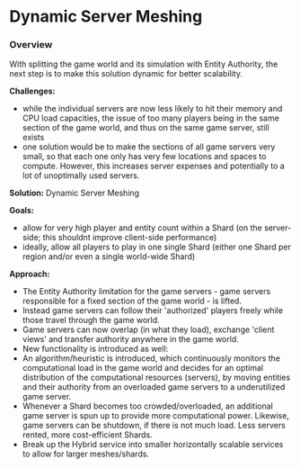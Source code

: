 # Dynamic Server Meshing
### Overview
With splitting the game world and its simulation with Entity Authority, the next step is to make this solution dynamic for better scalability.

__Challenges:__

* while the individual servers are now less likely to hit their memory and CPU load capacities, the issue of too many players being in the same section of the game world, and thus on the same game server, still exists
* one solution would be to make the sections of all game servers very small, so that each one only has very few locations and spaces to compute. However, this increases server expenses and potentially to a lot of unoptimally used servers.

__Solution:__ Dynamic Server Meshing

__Goals:__

* allow for very high player and entity count within a Shard (on the server-side; this shouldnt improve client-side performance)
* ideally, allow all players to play in one single Shard (either one Shard per region and/or even a single world-wide Shard)

__Approach:__

* The Entity Authority limitation for the game servers - game servers responsible for a fixed section of the game world - is lifted.
* Instead game servers can follow their 'authorized' players freely while those travel through the game world.
* Game servers can now overlap (in what they load), exchange 'client views' and transfer authority anywhere in the game world.
* New functionality is introduced as well:
* An algorithm/heuristic is introduced, which continuously monitors the computational load in the game world and decides for an optimal distribution of the computational resources (servers), by moving entities and their authority from an overloaded game servers to a underutilized game server.
* Whenever a Shard becomes too crowded/overloaded, an additional game server is spun up to provide more computational power. Likewise, game servers can be shutdown, if there is not much load. Less servers rented, more cost-efficient Shards.
* Break up the Hybrid service into smaller horizontally scalable services to allow for larger meshes/shards.
